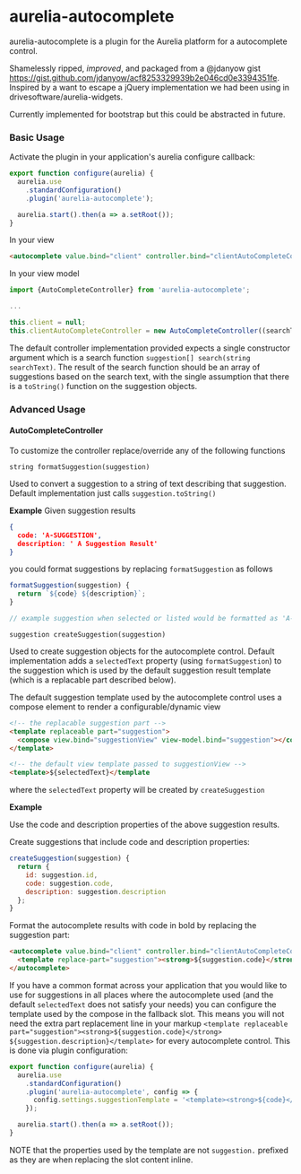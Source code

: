 # aurelia-autocomplete

aurelia-autocomplete is a plugin for the Aurelia platform for a autocomplete control.

Shamelessly ripped, _improved_, and packaged from a @jdanyow gist https://gist.github.com/jdanyow/acf8253329939b2e046cd0e3394351fe. Inspired by a want to escape a jQuery implementation we had been using in drivesoftware/aurelia-widgets.

Currently implemented for bootstrap but this could be abstracted in future.

### Basic Usage

Activate the plugin in your application's aurelia configure callback:

```javascript
export function configure(aurelia) {
  aurelia.use
    .standardConfiguration()
    .plugin('aurelia-autocomplete');

  aurelia.start().then(a => a.setRoot());
}
```

In your view

```html
<autocomplete value.bind="client" controller.bind="clientAutoCompleteController"></autocomplete>
```

In your view model

```javascript
import {AutoCompleteController} from 'aurelia-autocomplete';

...

this.client = null;
this.clientAutoCompleteController = new AutoCompleteController((searchText) => this.clientApi.search(searchText));
```

The default controller implementation provided expects a single constructor argument which is a search function `suggestion[] search(string searchText)`. The result of the search function should be an array of suggestions based on the search text, with the single assumption that there is a `toString()` function on the suggestion objects.

### Advanced Usage

#### AutoCompleteController

To customize the controller replace/override any of the following functions

`string formatSuggestion(suggestion)`

Used to convert a suggestion to a string of text describing that suggestion. Default implementation just calls `suggestion.toString()`

**Example**
Given suggestion results 
```json
{
  code: 'A-SUGGESTION',
  description: ' A Suggestion Result'
}
```

you could format suggestions by replacing `formatSuggestion` as follows

```javascript
formatSuggestion(suggestion) {
  return `${code} ${description}`;
}

// example suggestion when selected or listed would be formatted as 'A-SUGGESTION A Suggestion Result'
```

`suggestion createSuggestion(suggestion)`

 Used to create suggestion objects for the autocomplete control. Default implementation adds a `selectedText` property (using `formatSuggestion`) to the suggestion which is used by the default suggestion result template (which is a replacable part described below).

 The default suggestion template used by the autocomplete control uses a compose element to render a configurable/dynamic view
```html
<!-- the replacable suggestion part -->
<template replaceable part="suggestion">
  <compose view.bind="suggestionView" view-model.bind="suggestion"></compose>
</template>

<!-- the default view template passed to suggestionView -->
<template>${selectedText}</template
```
where the `selectedText` property will be created by `createSuggestion`

**Example**

Use the code and description properties of the above suggestion results.

Create suggestions that include code and description properties:
```javascript
createSuggestion(suggestion) {
  return {
    id: suggestion.id,
    code: suggestion.code,
    description: suggestion.description
  };
}
```

Format the autocomplete results with code in bold by replacing the suggestion part:
```html
<autocomplete value.bind="client" controller.bind="clientAutoCompleteController">
  <template replace-part="suggestion"><strong>${suggestion.code}</strong> ${suggestion.description}</template>
</autocomplete>
```

If you have a common format across your application that you would like to use for suggestions in all places where the autocomplete used (and the default `selectedText` does not satisfy your needs) you can configure the template used by the compose in the fallback slot. This means you will not need the extra part replacement line in your markup `<template replaceable part="suggestion"><strong>${suggestion.code}</strong> ${suggestion.description}</template>` for every autocomplete control. This is done via plugin configuration:

```javascript
export function configure(aurelia) {
  aurelia.use
    .standardConfiguration()
    .plugin('aurelia-autocomplete', config => {
      config.settings.suggestionTemplate = '<template><strong>${code}</strong> ${description}</template>'
    });

  aurelia.start().then(a => a.setRoot());
}
```

NOTE that the properties used by the template are not `suggestion.` prefixed as they are when replacing the slot content inline.




